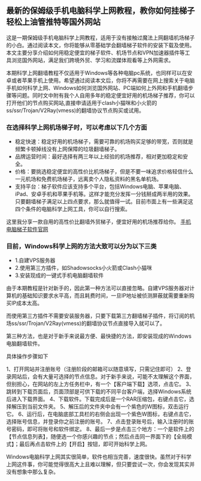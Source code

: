 ## 最新的保姆级手机电脑科学上网教程，教你如何挂梯子轻松上油管推特等国外网站

这是一期保姆级手机电脑科学上网教程，适用于没有接触过魔法上网翻墙机场梯子的小白。通过阅读本文，你将能够从零基础学会翻墙梯子软件的安装下载及使用。本文主要分享介绍如何用稳定便宜的梯子软件、机场节点和VPN加速器插件等工具浏览国外网站，满足我们跨境外贸、学习和流媒体观看等上外网需求。

本期科学上网翻墙教程不仅适用于Windows等各种电脑pc系统，也同样可以在安卓或者苹果手机上使用。希望通过阅读本文后，你将不再需要在网上搜索关于电脑手机如何科学上网、Windows如何浏览国外网站、PC端如何上外网和手机翻墙步骤等问题。同时文中附有我个人自用多年的稳定便宜好用的机场梯子推荐，你可以打开他们的节点购买网站,直接申请适用于clash小猫咪和小火箭的ss/ssr/Trojan/V2Ray(vmess)的翻墙协议节点购买或试用。

### 在选择科学上网机场梯子时，可以考虑以下几个方面

* 稳定快速：稳定好用的机场梯子，需要可靠的机场购买足够的带宽，否则就是频繁卡顿掉线没有上网保障的垃圾翻墙梯子。
* 品牌运营时间：最好选择有两三年以上经验的机场推荐，相对更加稳定和安全。
* 价格：要挑选稳定便宜的高性价比机场梯子，但是不要一味追求价格轻信什么一元机场和免费机场梯子，远离卖个人隐私资料的黑名单机场。
* 支持平台：梯子软件应该支持多个平台，包括Windows电脑、苹果电脑、iPad、安卓手机和苹果手机等。这样才能充分发挥一分钱掰成两半用的效果。
只要翻墙梯子满足以上四点要求，那么就值得一试。目前市面上有一些满足这四个条件的电脑科学上网工具，你可以自行搜索。

这里我分享一款自用的高性价比翻墙外贸梯子，便宜好用的机场推荐给你。
[手机电脑梯子软件官网](https://go.51tz.cc/fjcloud)

### 目前，Windows科学上网的方法大致可以分为以下三类
* 1.自建VPS服务器
* 2.使用第三方插件，如Shadowsocks小火箭或Clash小猫咪
* 3.安装现成的一键式手机电脑翻墙软件

由于本期教程是针对新手的，因此第一种方法可以直接忽略。自建VPS服务器对计算机的基础知识要求水平高，而且耗费时间，一旦IP地址被侦测屏蔽就需要重新购买IP成本太高。

而使用第三方插件不需要安装服务器，只要下载第三方翻墙梯子插件，将订阅的机场ss/ssr/Trojan/V2Ray(vmess)的翻墙协议节点直接导入就可以了。

第三种方法，也是对于新手来说最方便、最快捷的方法，即安装现成的Windows电脑翻墙软件。



具体操作步骤如下

1、打开网站并注册账号（注册阶段的邮箱可以随意填写，只需记住即可）
2、登录网站后，会有大量可选择的节点信息。对于新手来说，可能不太理解这个界面，但别担心，在网站的左上方任务栏中，有一个【客户端下载】选项，点击它。
3、跳转到下载页面后，页面顶部是可供下载的不同平台客户端，选择Windows系统后进入下载界面。
4、下载软件。下载完成后是一个RAR压缩包，右键点击它，选择解压到当前文件夹。
5、解压后的文件夹中会有一个紫色的W图标，双击运行它。
6、运行后，在电脑底部工具栏的右侧会出现一个紫色W图标，右键点击它，选择账号信息，并登录你之前注册的账号。
7、点击登录账号后，输入注册时的账号密码，即可将账号和软件绑定。
8、最后一步是点击三个地方：一个是软件上的【节点信息列表】，随便选一个你感兴趣的节点；然后点击同一界面下的【全局模式】；最后再点击软件上的【开启】按钮，即可开始科学上网。

Windows电脑科学上网其实很简单，软件也相当完善，速度很快。虽然对于科学上网这件事，你可能觉得很高大上且难以理解，但只要尝试一次，你会发现其实并没有想象中那么复杂。
